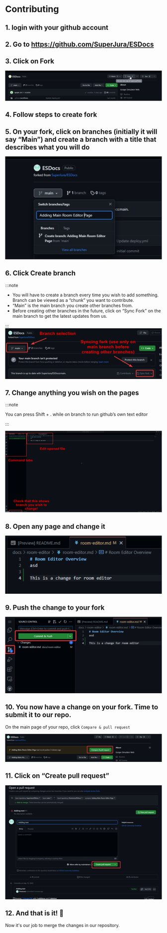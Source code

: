 # Contributing

## 1. login with your github account

## 2. Go to https://github.com/SuperJura/ESDocs

## 3. Click on Fork
![1](./img/1.png)

## 4. Follow steps to create fork

## 5. On your fork, click on branches (initially it will say “Main”) and create a branch with a title that describes what you will do
![2](./img/2.png)

## 6. Click Create branch

:::note

- You will have to create a branch every time you wish to add something. Branch can be viewed as a “chunk” you want to contribute.
- “Main” is the main branch you create other branches from.
- Before creating other branches in the future, click on “Sync Fork” on the main branch to get the latest updates from us.

:::
![3](./img/3.png)

## 7. Change anything you wish on the pages

:::note

You can press Shift + . while on branch to run github’s own text editor

:::

![4](./img/4.png)

## 8. Open any page and change it

![5](./img/5.png)

## 9. Push the change to your fork

![6](./img/6.png)

## 10. You now have a change on your fork. Time to submit it to our repo.
On the main page of your repo, click `Compare & pull request`

![7](./img/7.png)

## 11. Click on “Create pull request”

![8](./img/8.png)

## 12. **And that is it!** :tada:
Now it's our job to merge the changes in our repository.


